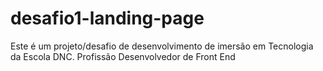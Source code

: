 # desafio1-landing-page
Este é um projeto/desafio de desenvolvimento de imersão em Tecnologia da Escola DNC. Profissão Desenvolvedor de Front End

